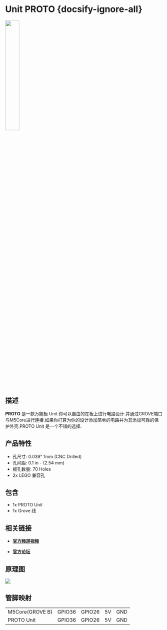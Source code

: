 # Unit PROTO {docsify-ignore-all}

<img src="assets/img/product_pics/unit/M5GO_Unit_proto.png" width="30%" height="30%">



## 描述

**PROTO** 是一款万能板 Unit.你可以自由的在板上进行电路设计.并通过GROVE端口与M5Core进行连接.如果你打算为你的设计添加简单的电路并为其添加可靠的保护外壳.PROTO Unit 是一个不错的选择.

## 产品特性

- 孔尺寸: 0.039" 1mm (CNC Drilled)
- 孔间距: 0.1 in - (2.54 mm)
- 板孔数量: 70 Holes
- 2x LEGO 兼容孔

## 包含

- 1x PROTO Unit
- 1x Grove 线

## 相关链接

- **[官方频道视频](https://i.youku.com/i/UNjE1ODA2MzE0OA==?spm=a2hzp.8253869.0.0)**

- **[官方论坛](http://forum.m5stack.com/)**

## 原理图

<img src="assets/img/product_pics/unit/proto_sch.JPG">

## 管脚映射

<table>
 <tr><td>M5Core(GROVE B)</td><td>GPIO36</td><td>GPIO26</td><td>5V</td><td>GND</td></tr>
 <tr><td>PROTO Unit</td><td>GPIO36</td><td>GPIO26</td><td>5V</td><td>GND</td></tr>
</table>

<script>

   var purchase_link = 'https://m5stack.com/collections/m5-unit/products/mini-proto-board-unit';

   anchor_search(purchase_link);
   scrollFunc();

</script>